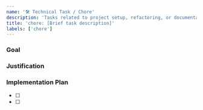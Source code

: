 ```yaml
---
name: '🛠️ Technical Task / Chore'
description: 'Tasks related to project setup, refactoring, or documentation.'
title: 'chore: [Brief task description]'
labels: ['chore']
---
```


### Goal

<!-- Describe the goal of this task in 1-2 sentences. -->

### Justification

<!-- Why is this change important? Example: "To improve the build process", "To align with our code standards." -->

### Implementation Plan

<!-- List the specific steps required to complete this task. -->

- [ ]
- [ ]
